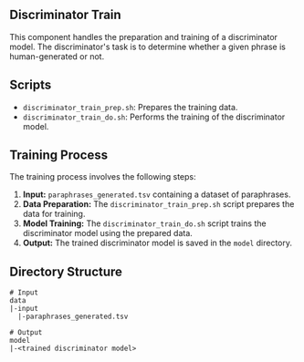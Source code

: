 ## Discriminator Train

This component handles the preparation and training of a discriminator model. The discriminator's task is to determine whether a given phrase is human-generated or not.

## Scripts

-   `discriminator_train_prep.sh`: Prepares the training data.
-   `discriminator_train_do.sh`: Performs the training of the discriminator model.

## Training Process

The training process involves the following steps:

1. **Input:** `paraphrases_generated.tsv` containing a dataset of paraphrases.
2. **Data Preparation:** The `discriminator_train_prep.sh` script prepares the data for training.
3. **Model Training:** The `discriminator_train_do.sh` script trains the discriminator model using the prepared data.
4. **Output:** The trained discriminator model is saved in the `model` directory.

## Directory Structure

```
# Input
data
|-input
  |-paraphrases_generated.tsv

# Output
model
|-<trained discriminator model>
